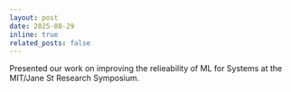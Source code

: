 ```yaml
---
layout: post
date: 2025-08-29
inline: true
related_posts: false
---
```


Presented our work on improving the relieability of ML for Systems at the MIT/Jane St Research Symposium.